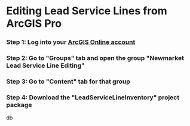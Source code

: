 # Editing Lead Service Lines from ArcGIS Pro


### Step 1: Log into your [ArcGIS Online account](www.google.com)
### Step 2: Go to "Groups" tab and open the group "Newmarket Lead Service Line Editing"
### Step 3: Go to "Content" tab for that group
### Step 4: Download the "LeadServiceLineInventory" project package


db
